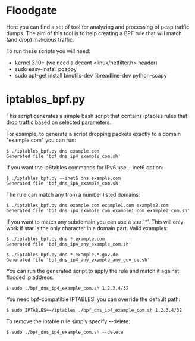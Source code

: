 Floodgate
=========

Here you can find a set of tool for analyzing and processing of pcap
traffic dumps. The aim of this tool is to help creating a BPF rule
that will match (and drop) malicious traffic.

To run these scripts you will need:

 - kernel 3.10+ (we need a decent <linux/netfilter.h> header)
 - sudo easy-install pcappy
 - sudo apt-get install binutils-dev libreadline-dev python-scapy


iptables_bpf.py
===============

This script generates a simple bash script that contains iptables
rules that drop traffic based on selected parameters.

For example, to generate a script dropping packets exactly to a domain
"example.com" you can run:

    $ ./iptables_bpf.py dns example.com
    Generated file 'bpf_dns_ip4_example_com.sh'

If you want the ip6tables commands for IPv6 use --inet6 option:

    $ ./iptables_bpf.py --inet6 dns example.com
    Generated file 'bpf_dns_ip6_example_com.sh'

The rule can match any from a number listed domains:

    $ ./iptables_bpf.py dns example.com example1.com example2.com
    Generated file 'bpf_dns_ip4_example_com_example1_com_example2_com.sh'

If you want to match any subdomain you can use a star '*'. This will
only work if star is the only character in a domain part. Valid
examples:

    $ ./iptables_bpf.py dns *.example.com
    Generated file 'bpf_dns_ip4_any_example_com.sh'

    $ ./iptables_bpf.py dns *.example.*.gov.de
    Generated file 'bpf_dns_ip4_any_example_any_gov_de.sh'


You can run the generated script to apply the rule and match it
against flooded ip address:

    $ sudo ./bpf_dns_ip4_example_com.sh 1.2.3.4/32

You need bpf-compatible IPTABLES, you can override the default path:

    $ sudo IPTABLES=~/iptables ./bpf_dns_ip4_example_com.sh 1.2.3.4/32

To remove the iptable rule simply specify --delete:

    $ sudo ./bpf_dns_ip4_example_com.sh --delete
